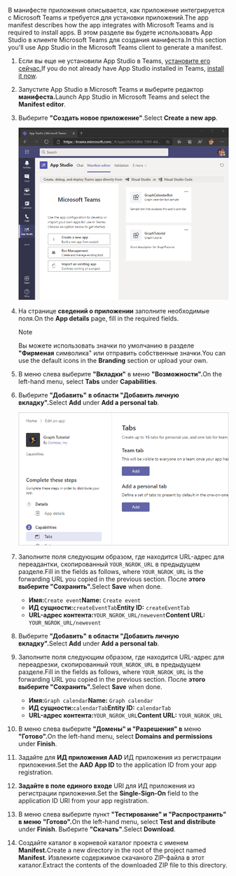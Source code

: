 <!-- markdownlint-disable MD002 MD041 -->

<span data-ttu-id="22d1c-101">В манифесте приложения описывается, как приложение интегрируется с Microsoft Teams и требуется для установки приложений.</span><span class="sxs-lookup"><span data-stu-id="22d1c-101">The app manifest describes how the app integrates with Microsoft Teams and is required to install apps.</span></span> <span data-ttu-id="22d1c-102">В этом разделе вы будете использовать App Studio в клиенте Microsoft Teams для создания манифеста.</span><span class="sxs-lookup"><span data-stu-id="22d1c-102">In this section you'll use App Studio in the Microsoft Teams client to generate a manifest.</span></span>

1. <span data-ttu-id="22d1c-103">Если вы еще не установили App Studio в Teams, [установите его сейчас.](/microsoftteams/platform/concepts/build-and-test/app-studio-overview)</span><span class="sxs-lookup"><span data-stu-id="22d1c-103">If you do not already have App Studio installed in Teams, [install it now](/microsoftteams/platform/concepts/build-and-test/app-studio-overview).</span></span>

1. <span data-ttu-id="22d1c-104">Запустите App Studio в Microsoft Teams и выберите редактор **манифеста.**</span><span class="sxs-lookup"><span data-stu-id="22d1c-104">Launch App Studio in Microsoft Teams and select the **Manifest editor**.</span></span>

1. <span data-ttu-id="22d1c-105">Выберите **"Создать новое приложение"**.</span><span class="sxs-lookup"><span data-stu-id="22d1c-105">Select **Create a new app**.</span></span>

    ![Снимок экрана: редактор манифеста в App Studio в Microsoft Teams](images/app-studio-01.png)

1. <span data-ttu-id="22d1c-107">На странице **сведений о приложении** заполните необходимые поля.</span><span class="sxs-lookup"><span data-stu-id="22d1c-107">On the **App details** page, fill in the required fields.</span></span>

    > [!NOTE]
    > <span data-ttu-id="22d1c-108">Вы можете использовать значки по умолчанию в разделе **"Фирменая** символика" или отправить собственные значки.</span><span class="sxs-lookup"><span data-stu-id="22d1c-108">You can use the default icons in the **Branding** section or upload your own.</span></span>

1. <span data-ttu-id="22d1c-109">В меню слева выберите **"Вкладки"** в меню **"Возможности".**</span><span class="sxs-lookup"><span data-stu-id="22d1c-109">On the left-hand menu, select **Tabs** under **Capabilities**.</span></span>

1. <span data-ttu-id="22d1c-110">Выберите **"Добавить"** **в области "Добавить личную вкладку".**</span><span class="sxs-lookup"><span data-stu-id="22d1c-110">Select **Add** under **Add a personal tab**.</span></span>

    ![Снимок экрана со страницей вкладок в App Studio](images/app-studio-02.png)

1. <span data-ttu-id="22d1c-112">Заполните поля следующим образом, где находится URL-адрес для переадантки, скопированный `YOUR_NGROK_URL` в предыдущем разделе.</span><span class="sxs-lookup"><span data-stu-id="22d1c-112">Fill in the fields as follows, where `YOUR_NGROK_URL` is the forwarding URL you copied in the previous section.</span></span> <span data-ttu-id="22d1c-113">После **этого выберите "Сохранить".**</span><span class="sxs-lookup"><span data-stu-id="22d1c-113">Select **Save** when done.</span></span>

    - <span data-ttu-id="22d1c-114">**Имя:**`Create event`</span><span class="sxs-lookup"><span data-stu-id="22d1c-114">**Name:** `Create event`</span></span>
    - <span data-ttu-id="22d1c-115">**ИД сущности:**`createEventTab`</span><span class="sxs-lookup"><span data-stu-id="22d1c-115">**Entity ID:** `createEventTab`</span></span>
    - <span data-ttu-id="22d1c-116">**URL-адрес контента:**`YOUR_NGROK_URL/newevent`</span><span class="sxs-lookup"><span data-stu-id="22d1c-116">**Content URL:** `YOUR_NGROK_URL/newevent`</span></span>

1. <span data-ttu-id="22d1c-117">Выберите **"Добавить"** **в области "Добавить личную вкладку".**</span><span class="sxs-lookup"><span data-stu-id="22d1c-117">Select **Add** under **Add a personal tab**.</span></span>

1. <span data-ttu-id="22d1c-118">Заполните поля следующим образом, где находится URL-адрес для переадрезки, скопированный `YOUR_NGROK_URL` в предыдущем разделе.</span><span class="sxs-lookup"><span data-stu-id="22d1c-118">Fill in the fields as follows, where `YOUR_NGROK_URL` is the forwarding URL you copied in the previous section.</span></span> <span data-ttu-id="22d1c-119">После **этого выберите "Сохранить".**</span><span class="sxs-lookup"><span data-stu-id="22d1c-119">Select **Save** when done.</span></span>

    - <span data-ttu-id="22d1c-120">**Имя:**`Graph calendar`</span><span class="sxs-lookup"><span data-stu-id="22d1c-120">**Name:** `Graph calendar`</span></span>
    - <span data-ttu-id="22d1c-121">**ИД сущности:**`calendarTab`</span><span class="sxs-lookup"><span data-stu-id="22d1c-121">**Entity ID:** `calendarTab`</span></span>
    - <span data-ttu-id="22d1c-122">**URL-адрес контента:**`YOUR_NGROK_URL`</span><span class="sxs-lookup"><span data-stu-id="22d1c-122">**Content URL:** `YOUR_NGROK_URL`</span></span>

1. <span data-ttu-id="22d1c-123">В меню слева выберите **"Домены" и "Разрешения" в** меню **"Готово".**</span><span class="sxs-lookup"><span data-stu-id="22d1c-123">On the left-hand menu, select **Domains and permissions** under **Finish**.</span></span>

1. <span data-ttu-id="22d1c-124">Задайте для **ИД приложения AAD** ИД приложения из регистрации приложения.</span><span class="sxs-lookup"><span data-stu-id="22d1c-124">Set the **AAD App ID** to the application ID from your app registration.</span></span>

1. <span data-ttu-id="22d1c-125">**Задайте в поле единого входе** URI для ИД приложения из регистрации приложения.</span><span class="sxs-lookup"><span data-stu-id="22d1c-125">Set the **Single-Sign-On** field to the application ID URI from your app registration.</span></span>

1. <span data-ttu-id="22d1c-126">В меню слева выберите пункт **"Тестирование" и "Распространить" в меню** **"Готово".**</span><span class="sxs-lookup"><span data-stu-id="22d1c-126">On the left-hand menu, select **Test and distribute** under **Finish**.</span></span> <span data-ttu-id="22d1c-127">Выберите **"Скачать"**.</span><span class="sxs-lookup"><span data-stu-id="22d1c-127">Select **Download**.</span></span>

1. <span data-ttu-id="22d1c-128">Создайте каталог в корневой каталог проекта с именем **Manifest.**</span><span class="sxs-lookup"><span data-stu-id="22d1c-128">Create a new directory in the root of the project named **Manifest**.</span></span> <span data-ttu-id="22d1c-129">Извлеките содержимое скачаного ZIP-файла в этот каталог.</span><span class="sxs-lookup"><span data-stu-id="22d1c-129">Extract the contents of the downloaded ZIP file to this directory.</span></span>
